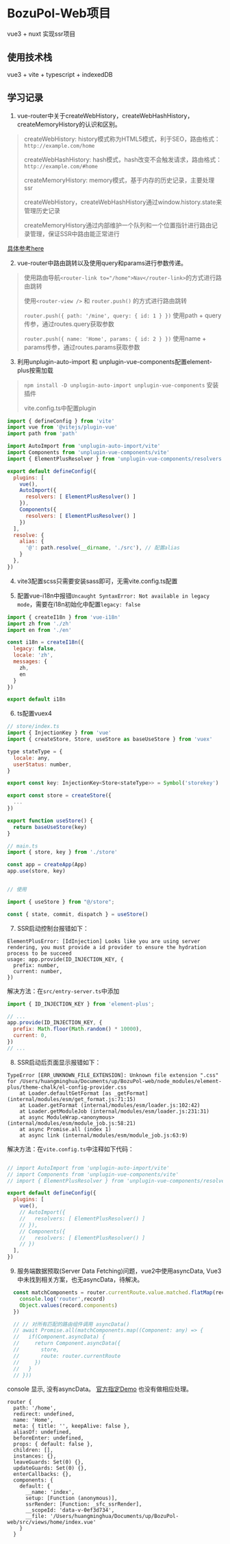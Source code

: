 # BozuPol-Web项目

vue3 + nuxt 实现ssr项目

## 使用技术栈

vue3 + vite + typescript + indexedDB

## 学习记录

1. vue-router中关于createWebHistory，createWebHashHistory， createMemoryHistory的认识和区别。  

> createWebHistory: history模式称为HTML5模式，利于SEO，路由格式：`http://example.com/home`
>
> createWebHashHistory: hash模式，hash改变不会触发请求，路由格式：`http://example.com/#home`
>
> createMemoryHistory: memory模式，基于内存的历史记录，主要处理ssr
>
> createWebHistory，createWebHashHistory通过window.history.state来管理历史记录
>
> createMemoryHistory通过内部维护一个队列和一个位置指针进行路由记录管理，保证SSR中路由能正常进行
>
[具体参考here](https://blog.csdn.net/qq_33635385/article/details/125120460)  

2. vue-router中路由跳转以及使用query和params进行参数传递。

> 使用路由导航`<router-link to="/home">Nav</router-link>`的方式进行路由跳转
>
> 使用`<router-view />` 和 `router.push()` 的方式进行路由跳转
>
> `router.push({ path: '/mine', query: { id: 1 } })` 使用path + query传参，通过routes.query获取参数
>
> `router.push({ name: 'Home', params: { id: 2 } })` 使用name + params传参，通过routes.params获取参数
>  

3. 利用unplugin-auto-import 和 unplugin-vue-components配置element-plus按需加载

> `npm install -D unplugin-auto-import unplugin-vue-components` 安装插件
>
> vite.config.ts中配置plugin
>
```javascript
import { defineConfig } from 'vite'
import vue from '@vitejs/plugin-vue'
import path from 'path'

import AutoImport from 'unplugin-auto-import/vite'
import Components from 'unplugin-vue-components/vite'
import { ElementPlusResolver } from 'unplugin-vue-components/resolvers'

export default defineConfig({
  plugins: [
    vue(),
    AutoImport({
      resolvers: [ ElementPlusResolver() ]
    }),
    Components({
      resolvers: [ ElementPlusResolver() ]
    })
  ],
  resolve: {
    alias: {
      '@': path.resolve(__dirname, './src'), // 配置alias
    }
  },
})
```

4. vite3配置scss只需要安装sass即可，无需vite.config.ts配置

5. 配置vue-i18n中报错`Uncaught SyntaxError: Not available in legacy mode`，需要在i18n初始化中配置`legacy: false`

```javascript
import { createI18n } from 'vue-i18n'
import zh from './zh'
import en from './en'

const i18n = createI18n({
  legacy: false,
  locale: 'zh',
  messages: {
    zh,
    en
  }
})

export default i18n
```

6. ts配置vuex4

```javascript
// store/index.ts
import { InjectionKey } from 'vue'  
import { createStore, Store, useStore as baseUseStore } from 'vuex'

type stateType = {
  locale: any,
  userStatus: number, 
}

export const key: InjectionKey<Store<stateType>> = Symbol('storekey')

export const store = createStore({
  ...
})

export function useStore() {
  return baseUseStore(key)
}

// main.ts
import { store, key } from './store'

const app = createApp(App)
app.use(store, key)


// 使用

import { useStore } from "@/store";

const { state, commit, dispatch } = useStore()

```

7. SSR启动控制台报错如下：

```shell
ElementPlusError: [IdInjection] Looks like you are using server rendering, you must provide a id provider to ensure the hydration process to be succeed
usage: app.provide(ID_INJECTION_KEY, {
  prefix: number,
  current: number,
})
```

解决方法：在`src/entry-server.ts`中添加

```javascript
import { ID_INJECTION_KEY } from 'element-plus';

// ...
app.provide(ID_INJECTION_KEY, {
  prefix: Math.floor(Math.random() * 10000),
  current: 0,
})
// ...

```

8. SSR启动后页面显示报错如下：

```shell
TypeError [ERR_UNKNOWN_FILE_EXTENSION]: Unknown file extension ".css" for /Users/huangminghua/Documents/up/BozuPol-web/node_modules/element-plus/theme-chalk/el-config-provider.css
    at Loader.defaultGetFormat [as _getFormat] (internal/modules/esm/get_format.js:71:15)
    at Loader.getFormat (internal/modules/esm/loader.js:102:42)
    at Loader.getModuleJob (internal/modules/esm/loader.js:231:31)
    at async ModuleWrap.<anonymous> (internal/modules/esm/module_job.js:58:21)
    at async Promise.all (index 1)
    at async link (internal/modules/esm/module_job.js:63:9)
```

解决方法：在`vite.config.ts`中注释如下代码：

```javascript

// import AutoImport from 'unplugin-auto-import/vite'
// import Components from 'unplugin-vue-components/vite'
// import { ElementPlusResolver } from 'unplugin-vue-components/resolvers'

export default defineConfig({
  plugins: [
    vue(),
    // AutoImport({
    //   resolvers: [ ElementPlusResolver() ]
    // }),
    // Components({
    //   resolvers: [ ElementPlusResolver() ]
    // })
  ],
})

```

9. 服务端数据预取(Server Data Fetching)问题，vue2中使用asyncData, Vue3中未找到相关方案，也无asyncData，待解决。

```javascript
  const matchComponents = router.currentRoute.value.matched.flatMap(record => {
    console.log('router',record)
    Object.values(record.components)
  })

  // // 对所有匹配的路由组件调用 asyncData()
  // await Promise.all(matchComponents.map((Component: any) => {
  //   if(Component.asyncData) {
  //     return Component.asyncData({
  //       store,
  //       route: router.currentRoute
  //     })
  //   }
  // }))
```

console 显示, 没有asyncData。 [官方指定Demo](https://github.com/vitejs/vite-plugin-vue/blob/main/playground/ssr-vue/src/entry-server.js) 也没有做相应处理。

```shell
router {
  path: '/home',
  redirect: undefined,
  name: 'Home',
  meta: { title: '', keepAlive: false },
  aliasOf: undefined,
  beforeEnter: undefined,
  props: { default: false },
  children: [],
  instances: {},
  leaveGuards: Set(0) {},
  updateGuards: Set(0) {},
  enterCallbacks: {},
  components: {
    default: {
      __name: 'index',
      setup: [Function (anonymous)],
      ssrRender: [Function: _sfc_ssrRender],
      __scopeId: 'data-v-0ef3d734',
      __file: '/Users/huangminghua/Documents/up/BozuPol-web/src/views/home/index.vue'
    }
  }
```
